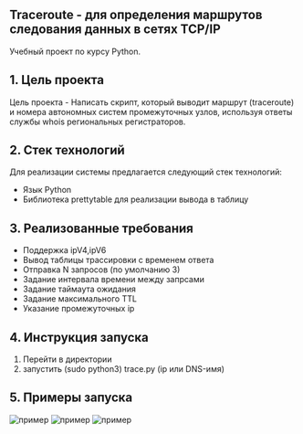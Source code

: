 ## Traceroute - для определения маршрутов следования данных в сетях TCP/IP
Учебный проект по курсу Python.

## 1. Цель проекта

Цель проекта - Написать скрипт, который выводит маршрут (traceroute) и номера автономных систем промежуточных узлов, используя ответы службы whois региональных регистраторов.


## 2. Стек технологий

Для реализации системы предлагается следующий стек технологий:

* Язык Python
* Библиотека prettytable для реализации вывода в таблицу


## 3. Реализованные требования

* Поддержка ipV4,ipV6
* Вывод таблицы трассировки с временем ответа 
* Отправка N запросов (по умолчанию 3)
* Задание интервала времени между запрсами
* Задание таймаута ожидания
* Задание максимального TTL
* Указание промежуточных ip

## 4. Инструкция запуска
1) Перейти в директории
2) запустить (sudo python3) trace.py (ip или DNS-имя)

## 5. Примеры запуска
![пример](https://github.com/Yonochka/traceroute/blob/main/0.png)
![пример](https://github.com/Yonochka/traceroute/blob/main/1.png)
![пример](https://github.com/Yonochka/traceroute/blob/main/2.png)
